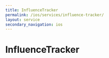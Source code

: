 ```yaml
---
title: InfluenceTracker
permalink: /ios/services/influence-tracker/
layout: service
secondary_navigation: ios
---
```


# InfluenceTracker
